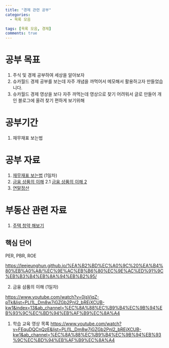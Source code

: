 ```yaml
---
title: "경제 관련 공부"
categories:
  - 목록 모음

tags: [목록 모음, 경제]
comments: true
---
```



# 공부 목표
 1. 주식 및 경제 공부하여 세상을 알아보자 
 2. 슈카월드 경제 공부를 보는데 자주 개념을 까먹어서 메모해서 활용하고자 만들었습니다.
 3. 슈카월드 경제 영상을 보다 자주 까먹는데 영상으로 찾기 어려워서 글로 만들어 개인 블로그에 올려 찾기 편하게 보기위해 


# 공부기간
1. 재무재표 보는법


# 공부 자료
1. [재무재표 보는법](https://leejeunghun.github.io/%EA%B2%BD%EC%A0%9C%20%EA%B4%80%EB%A0%A8/%EC%9E%AC%EB%B6%80%EC%9E%AC%ED%91%9C%EB%B3%B4%EB%8A%94%EB%B2%95/) (1일차)
2. [금융 상품의 이해](https://leejeunghun.github.io/%EA%B2%BD%EC%A0%9C%20%EA%B4%80%EB%A0%A8/%EA%B8%88%EC%9C%B5%EC%83%81%ED%92%88%EC%9D%98-%EC%9D%B4%ED%95%B4/)
2.1 [금융 상품의 이해 2](https://leejeunghun.github.io/%EA%B2%BD%EC%A0%9C%20%EA%B4%80%EB%A0%A8/%EA%B8%88%EC%9C%B5%EC%83%81%ED%92%88%EC%9D%98-%EC%9D%B4%ED%95%B42/)
3. [연말정산](https://leejeunghun.github.io/%EA%B2%BD%EC%A0%9C%20%EA%B4%80%EB%A0%A18/%EC%97%B0%EB%A7%90%EC%A0%95%EC%82%B0/)


# 부동산 관련 자료
1. [주택 청약 해보기](https://leejeunghun.github.io/%EB%B6%80%EB%8F%99%EC%82%B0/%EB%B6%80%EB%8F%99%EC%82%B0-%EC%B2%AD%EC%95%BD%ED%95%B4%EB%B3%B4%EA%B8%B0/)

## 핵심 단어
PER, PBR, ROE

https://leejeunghun.github.io/%EA%B2%BD%EC%A0%9C%20%EA%B4%80%EB%A0%A8/%EC%9E%AC%EB%B6%80%EC%9E%AC%ED%91%9C%EB%B3%B4%EB%8A%94%EB%B2%95/

2. 금융 삼품의 이해 (1일차)

https://www.youtube.com/watch?v=0jsViqZ-pTk&list=PLl1L_Dm8w7iGZGb2Pnl2_bREjXCUB-kw1&index=13&ab_channel=%EC%8A%88%EC%B9%B4%EC%9B%94%EB%93%9C%EC%BD%94%EB%AF%B9%EC%8A%A4

1. 학습 교육 영상 목록
https://www.youtube.com/watch?v=FEquDQCnQzE&list=PLl1L_Dm8w7iGZGb2Pnl2_bREjXCUB-kw1&ab_channel=%EC%8A%88%EC%B9%B4%EC%9B%94%EB%93%9C%EC%BD%94%EB%AF%B9%EC%8A%A4